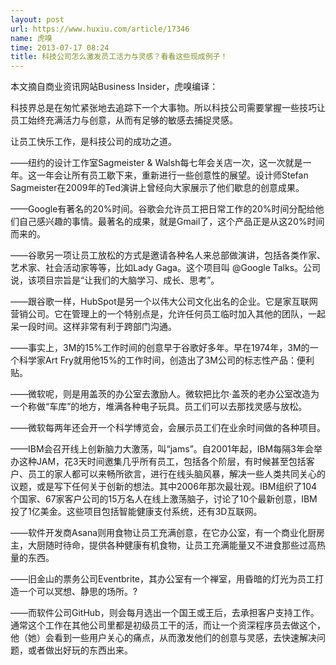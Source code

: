 ```yaml
---
layout: post
url: https://www.huxiu.com/article/17346
name: 虎嗅
time: 2013-07-17 08:24
title: 科技公司怎么激发员工活力与灵感？看看这些现成例子！
---
```

本文摘自商业资讯网站Business Insider，虎嗅编译：

科技界总是在匆忙紧张地去追踪下一个大事物。所以科技公司需要掌握一些技巧让员工始终充满活力与创意，从而有足够的敏感去捕捉灵感。

让员工快乐工作，是科技公司的成功之道。

——纽约的设计工作室Sagmeister & Walsh每七年会关店一次，这一次就是一年。这一年会让所有员工歇下来，重新进行一些创意性的展望。设计师Stefan Sagmeister在2009年的Ted演讲上曾经向大家展示了他们歇息的创意成果。

——Google有著名的20%时间。谷歌会允许员工把日常工作的20%时间分配给他们自己感兴趣的事情。最著名的成果，就是Gmail了，这个产品正是从这20%时间而来的。

——谷歌另一项让员工放松的方式是邀请各种名人来总部做演讲，包括各类作家、艺术家、社会活动家等等，比如Lady Gaga。这个项目叫 @Google Talks。公司说，该项目宗旨是“让我们的大脑学习、成长、思考”。

——跟谷歌一样，HubSpot是另一个以伟大公司文化出名的企业。它是家互联网营销公司。它在管理上的一个特别点是，允许任何员工临时加入其他的团队，一起呆一段时间。这样非常有利于跨部门沟通。

——事实上，3M的15%工作时间的创意早于谷歌好多年。早在1974年，3M的一个科学家Art Fry就用他15%的工作时间，创造出了3M公司的标志性产品：便利贴。

——微软呢，则是用盖茨的办公室去激励人。微软把比尔·盖茨的老办公室改造为一个称做“车库”的地方，堆满各种电子玩具。员工们可以去那找灵感与放松。

——微软每两年还会开一个科学博览会，会展示员工们在业余时间做的各种项目。

——IBM会召开线上创新脑力大激荡，叫“jams”。自2001年起，IBM每隔3年会举办这种JAM，花3天时间邀集几乎所有员工，包括各个阶层，有时候甚至包括客户、员工的家人都可以来畅所欲言，进行在线头脑风暴，解决一些人类共同关心的议题，或是写下任何关于创新的想法。其中2006年那次最壮观。IBM组织了104个国家、67家客户公司的15万名人在线上激荡脑子，讨论了10个最新创意，IBM投了1亿美金。这些项目包括智能健康支付系统，还有3D互联网。

——软件开发商Asana则用食物让员工充满创意，在它办公室，有一个商业化厨房主，大厨随时待命，提供各种健康有机食物，让员工充满能量又不进食那些过高热量的东西。

——旧金山的票务公司Eventbrite，其办公室有一个禅室，用昏暗的灯光为员工打造一个可以冥想、静思的场所。?

——而软件公司GitHub，则会每月选出一个国王或王后，去承担客户支持工作。通常这个工作在其他公司里都是初级员工干的活，而让一个资深程序员去做这个，他（她）会看到一些用户关心的痛点，从而激发他们的创意与灵感，去快速解决问题，或者做出好玩的东西出来。

